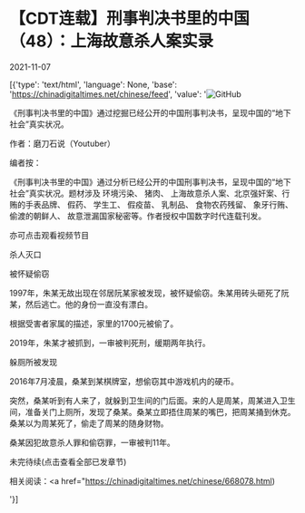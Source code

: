 # 【CDT连载】刑事判决书里的中国（48）：上海故意杀人案实录

2021-11-07

[{'type': 'text/html', 'language': None, 'base': 'https://chinadigitaltimes.net/chinese/feed', 'value': '![GitHub](https://chinadigitaltimes.net/chinese/files/2021/09/刑事判决书里的中国-791x1024.jpg)



《刑事判决书里的中国》通过挖掘已经公开的中国刑事判决书，呈现中国的“地下社会”真实状况。 

作者：磨刀石说（Youtuber）



编者按：

《刑事判决书里的中国》通过分析已经公开的中国刑事判决书，呈现中国的“地下社会”真实状况。题材涉及 环境污染、 猪肉、 上海故意杀人案、北京强奸案、行贿的手表品牌、 假药、 学生工、 假疫苗、 乳制品、 食物农药残留、 象牙行贿、 偷渡的朝鲜人、 故意泄漏国家秘密等。作者授权中国数字时代连载刊发。

亦可点击观看视频节目





杀人灭口

被怀疑偷窃

1997年，朱某无故出现在邻居阮某家被发现，被怀疑偷窃。朱某用砖头砸死了阮某，然后逃亡。他的身份一直没有漂白。

根据受害者家属的描述，家里的1700元被偷了。

2019年，朱某才被抓到，一审被判死刑，缓期两年执行。

躲厕所被发现

2016年7月凌晨，桑某到某棋牌室，想偷窃其中游戏机内的硬币。

突然，桑某听到有人来了，就躲到卫生间的门后面。来的人是周某，周某进入卫生间，准备关门上厕所，发现了桑某。桑某立即捂住周某的嘴巴，把周某捅到休克。桑某以为周某死了，偷走了周某的随身财物。

桑某因犯故意杀人罪和偷窃罪，一审被判11年。

未完待续(点击查看全部已发章节)



相关阅读：<a href="https://chinadigitaltimes.net/chinese/668078.html)

'}]